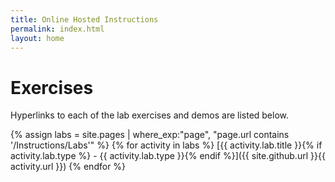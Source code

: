 ```yaml
---
title: Online Hosted Instructions
permalink: index.html
layout: home
---
```


# Exercises

Hyperlinks to each of the lab exercises and demos are listed below.


{% assign labs = site.pages | where_exp:"page", "page.url contains '/Instructions/Labs'" %}
{% for activity in labs  %}
[{{ activity.lab.title }}{% if activity.lab.type %} - {{ activity.lab.type }}{% endif %}]({{ site.github.url }}{{ activity.url }})
{% endfor %}


